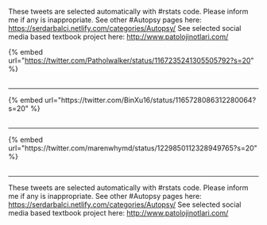 

These tweets are selected automatically with #rstats code. Please inform me if any is inappropriate.
See other #Autopsy pages here: https://serdarbalci.netlify.com/categories/Autopsy/ 
See selected social media based textbook project here: http://www.patolojinotlari.com/

{% embed url="https://twitter.com/Patholwalker/status/1167235241305505792?s=20" %}<br>
<br>
<hr>
{% embed url="https://twitter.com/BinXu16/status/1165728086312280064?s=20" %}<br>
<br>
<hr>
{% embed url="https://twitter.com/marenwhymd/status/1229850112328949765?s=20" %}<br>
<br>
<hr>


These tweets are selected automatically with #rstats code. Please inform me if any is inappropriate.
See other #Autopsy pages here: https://serdarbalci.netlify.com/categories/Autopsy/ 
See selected social media based textbook project here: http://www.patolojinotlari.com/
